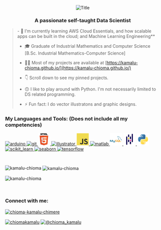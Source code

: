 <div align="center">
 <img src="https://readme-typing-svg.herokuapp.com?font=Architects+Daughter&color=%2338C2FF&size=50&center=true&vCenter=true&height=60&width=600&lines=Hi👋!+I'm+Chioma+Kamalu+%3C3;Welcome+to+my+profile!" alt="Title"></img>
</div>


<h3 align="center">A passionate self-taught Data Scientist</h3>
<blockquote>
- 🎈 I’m currently learning AWS Cloud Essentials, and how scalable apps can be built in the cloud; and Machine Learning Engineering** 

- 🎓 Graduate of Industrial Mathematics and Computer Science  [B.Sc. Industrial Mathematics-Computer Science]

- 👨‍💻 Most of my projects are available at [https://kamalu-chioma.github.io/](https://kamalu-chioma.github.io/)

- 👇 Scroll down to see my pinned projects.

- 🙃 I like to play around with Python. I'm not necessarily limited to DS related programming. 

- ⚡ Fun fact: I do vector illustratons and  graphic designs.
</blockquote>

<h3 align="left">My Languages and Tools: (Does not include all my competencies)</h3>
<p align="left"> <a href="https://www.arduino.cc/" target="_blank" rel="noreferrer"> <img src="https://cdn.worldvectorlogo.com/logos/arduino-1.svg" alt="arduino" src="https://www.vectorlogo.zone/logos/pocoo_flask/pocoo_flask-icon.svg" alt="flask" width="40" height="40" color="pink"/>  </a> <a href="https://git-scm.com/" target="_blank" rel="noreferrer"> <img src="https://www.vectorlogo.zone/logos/git-scm/git-scm-icon.svg" alt="git" width="40" height="40"/> </a> <a href="https://www.w3.org/html/" target="_blank" rel="noreferrer"> <img src="https://raw.githubusercontent.com/devicons/devicon/master/icons/html5/html5-original-wordmark.svg" alt="html5" width="40" height="40"/> </a> <a href="https://www.adobe.com/in/products/illustrator.html" target="_blank" rel="noreferrer"> <img src="https://www.vectorlogo.zone/logos/adobe_illustrator/adobe_illustrator-icon.svg" alt="illustrator" width="40" height="40"/> </a> <a href="https://developer.mozilla.org/en-US/docs/Web/JavaScript" target="_blank" rel="noreferrer"> <img src="https://raw.githubusercontent.com/devicons/devicon/master/icons/javascript/javascript-original.svg" alt="javascript" width="40" height="40"/> </a> <a href="https://www.mathworks.com/" target="_blank" rel="noreferrer"> <img src="https://upload.wikimedia.org/wikipedia/commons/2/21/Matlab_Logo.png" alt="matlab" width="40" height="40"/> </a> <a href="https://www.mysql.com/" target="_blank" rel="noreferrer"> <img src="https://raw.githubusercontent.com/devicons/devicon/master/icons/mysql/mysql-original-wordmark.svg" alt="mysql" width="40" height="40"/> </a> <a href="https://pandas.pydata.org/" target="_blank" rel="noreferrer"> <img src="https://raw.githubusercontent.com/devicons/devicon/2ae2a900d2f041da66e950e4d48052658d850630/icons/pandas/pandas-original.svg" alt="pandas" width="40" height="40"/> </a> <a href="https://www.python.org" target="_blank" rel="noreferrer"> <img src="https://raw.githubusercontent.com/devicons/devicon/master/icons/python/python-original.svg" alt="python" width="40" height="40"/> </a> <a href="https://scikit-learn.org/" target="_blank" rel="noreferrer"> <img src="https://upload.wikimedia.org/wikipedia/commons/0/05/Scikit_learn_logo_small.svg" alt="scikit_learn" width="40" height="40"/> </a> <a href="https://seaborn.pydata.org/" target="_blank" rel="noreferrer"> <img src="https://seaborn.pydata.org/_images/logo-mark-lightbg.svg" alt="seaborn" width="40" height="40"/> </a> <a href="https://www.tensorflow.org" target="_blank" rel="noreferrer"> <img src="https://www.vectorlogo.zone/logos/tensorflow/tensorflow-icon.svg" alt="tensorflow" width="40" height="40"/> </a> </p>

<br/>

<p><img align="left"  src="https://github-readme-stats.vercel.app/api/top-langs?username=kamalu-chioma&show_icons=true&locale=en&layout=compact" alt="kamalu-chioma" /></p>



<p>&nbsp;<img align="center" src="https://github-readme-stats.vercel.app/api?username=kamalu-chioma&show_icons=true&locale=en" alt="kamalu-chioma" /></p>


<p><img align="center" src="https://github-readme-streak-stats.herokuapp.com/?user=kamalu-chioma&" alt="kamalu-chioma" /></p>
<br/>


<!-- BLOG-POST-LIST:START -->
<!-- BLOG-POST-LIST:END -->

<h3 align="left">Connect with me: </h3>
<p align="left">
<a href="https://linkedin.com/in/chioma-kamalu-chimere" target="blank"><img align="center" src="https://raw.githubusercontent.com/rahuldkjain/github-profile-readme-generator/master/src/images/icons/Social/linked-in-alt.svg" alt="chioma-kamalu-chimere" height="30" width="40" /></a>   
  
 <br/>

<a href="https://www.behance.net/chiomakamalu" target="blank"><img align="center" src="https://raw.githubusercontent.com/rahuldkjain/github-profile-readme-generator/master/src/images/icons/Social/behance.svg" alt="chiomakamalu" height="30" width="40" /></a>
<a href="https://medium.com/@chioma_kamalu" target="blank"><img align="center" src="https://raw.githubusercontent.com/rahuldkjain/github-profile-readme-generator/master/src/images/icons/Social/medium.svg" alt="@chioma_kamalu" height="30" width="40" /></a>
</p>
